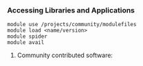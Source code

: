 ### Accessing Libraries and Applications

```terminal
module use /projects/community/modulefiles
module load <name/version>
module spider
module avail
```

1. Community contributed software: